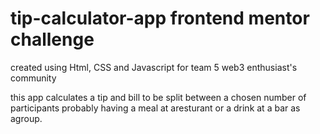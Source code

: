 # tip-calculator-app frontend mentor challenge

created using Html, CSS and Javascript for team 5 web3 enthusiast's community

this app calculates a tip and bill to be split between a chosen number of participants probably having a meal at aresturant or a drink at a bar as agroup. 
